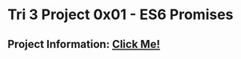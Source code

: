 # Tri 3 Project 0x01 - ES6 Promises
## Project Information: [Click Me!](https://intranet.hbtn.io/projects/1670)
